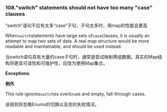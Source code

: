 ### 108."switch" statements should not have too many "case" clauses

“switch”语句不应有太多“case”子句，子句太多时，用map的性能会更高

When`switch`statements have large sets of`case`clauses, it is usually an attempt to map two sets of data. A real map structure would be more readable and maintainable, and should be used instead.

当switch语句具有大量的case子句时，通常是尝试映射两组数据。真实的Map结构将更具可读性和可维护性，应改为使用Map集合。


**Exceptions**

**例外**

This rule ignores`switch`es over`Enum`s and empty, fall-through cases.

该规则将忽略Enums的切换以及空的失败情况。

